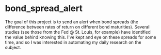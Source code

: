 # bond_spread_alert
The goal of this project is to send an alert when bond spreads (the difference between rates of return on different bond maturities).  Several studies (see those from the Fed @ St. Louis, for example) have identified the value behind knowing this.  I've kept and eye on these spreads for some time, and so I was interested in automating my daily research on the subject.
